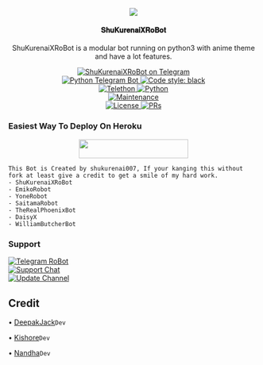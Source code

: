 <p align="center">
  <img src="http://telegra.ph/file/0adf9e97735ba8a420973.jpg">
</p>

<h4><p align="center"> 𝐒𝐡𝐮𝐊𝐮𝐫𝐞𝐧𝐚𝐢𝐗𝐑𝐨𝐁𝐨𝐭 </p></h4>

<p align="center">ShuKurenaiXRoBot is a modular bot running on python3 with anime theme and have a lot features.</p>

<p align="center">
<a href="https://t.me/ShuKurenaiXRoBot"> <img src="https://img.shields.io/badge/ShuKurenaiXRoBot-blue?&logo=telegram" alt="ShuKurenaiXRoBot on Telegram" /> </a><br>
<a href="https://python-telegram-bot.org"> <img src="https://img.shields.io/badge/PTB-13.10-white?&style=flat-round&logo=github" alt="Python Telegram Bot" /> </a>
<a href="https://github.com/psf/black"><img alt="Code style: black" src="https://img.shields.io/badge/code%20style-black-000000.svg"></a><br>
<a href="https://docs.telethon.dev"> <img src="https://img.shields.io/badge/Telethon-1.24.0-red?&style=flat-round&logo=github" alt="Telethon" /> </a>
<a href="https://docs.python.org"> <img src="https://img.shields.io/badge/Python-3.10.1-purple?&style=flat-round&logo=python" alt="Python" /> </a><br>
<a href="https://github.com/shukurenai007/ShuKurenaiXRoBot"> <img src="https://img.shields.io/badge/Maintained-Yash-yellow.svg" alt="Maintenance" /> </a><br>
<a href="https://github.com/shukurenai007/ShuKurenaiXRoBot/blob/main/LICENSE"> <img src="https://img.shields.io/badge/License-GPLv3-blue.svg" alt="License" /> </a>
<a href="https://makeapullrequest.com"> <img src="https://img.shields.io/badge/PRs-Welcome-blue.svg?style=flat-round" alt="PRs" /> </a>
</p>

### Easiest Way To Deploy On Heroku 

<p align="center"><a href="https://heroku.com/deploy?template=https://github.com/log_afk_xD/ShuKurenaiXRoBot"> <img src="https://img.shields.io/badge/Deploy%20To%20Heroku-blue?style=for-the-badge&logo=heroku" width="220" height="38.45"/></a></p>

```
This Bot is Created by shukurenai007, If your kanging this without fork at least give a credit to get a smile of my hard work. 
- ShuKurenaiXRoBot
- EmikoRobot
- YoneRobot
- SaitamaRobot 
- TheRealPhoenixBot
- DaisyX 
- WilliamButcherBot
```

### Support
<p>
<a href="https://t.me/ShuKurenaiXRoBot"> <img src="https://img.shields.io/badge/Telegram-RoBot-blue?&logo=telegram" alt="Telegram RoBot" /> </a><br>
<a href="https://t.me/ShuKurenaiSupport"> <img src="https://img.shields.io/badge/Support-Chat-blue?&logo=telegram" alt="Support Chat" /> </a><br>
<a href="https://t.me/shukurenai007"> <img src="https://img.shields.io/badge/Update-Channel-blue?&logo=telegram" alt="Update Channel" /> </a><br>
</p>

## Credit 

• [DeepakJack](https://github.com/DeepakJack007)``Dev``

• [Kishore](https://github.com/AASFCYBERKING)``Dev``

• [Nandha](https://github.com/Ctzfamily)``Dev``

